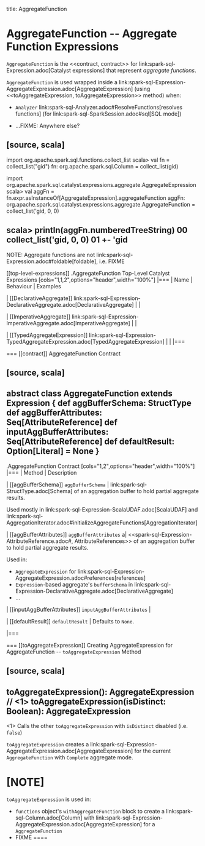 title: AggregateFunction

# AggregateFunction -- Aggregate Function Expressions

`AggregateFunction` is the <<contract, contract>> for link:spark-sql-Expression.adoc[Catalyst expressions] that represent *aggregate functions*.

`AggregateFunction` is used wrapped inside a link:spark-sql-Expression-AggregateExpression.adoc[AggregateExpression] (using <<toAggregateExpression, toAggregateExpression>> method) when:

* `Analyzer` link:spark-sql-Analyzer.adoc#ResolveFunctions[resolves functions] (for link:spark-sql-SparkSession.adoc#sql[SQL mode])

* ...FIXME: Anywhere else?

[source, scala]
----
import org.apache.spark.sql.functions.collect_list
scala> val fn = collect_list("gid")
fn: org.apache.spark.sql.Column = collect_list(gid)

import org.apache.spark.sql.catalyst.expressions.aggregate.AggregateExpression
scala> val aggFn = fn.expr.asInstanceOf[AggregateExpression].aggregateFunction
aggFn: org.apache.spark.sql.catalyst.expressions.aggregate.AggregateFunction = collect_list('gid, 0, 0)

scala> println(aggFn.numberedTreeString)
00 collect_list('gid, 0, 0)
01 +- 'gid
----

NOTE: Aggregate functions are not link:spark-sql-Expression.adoc#foldable[foldable], i.e. FIXME

[[top-level-expressions]]
.AggregateFunction Top-Level Catalyst Expressions
[cols="1,1,2",options="header",width="100%"]
|===
| Name
| Behaviour
| Examples

| [[DeclarativeAggregate]] link:spark-sql-Expression-DeclarativeAggregate.adoc[DeclarativeAggregate]
|
|

| [[ImperativeAggregate]] link:spark-sql-Expression-ImperativeAggregate.adoc[ImperativeAggregate]
|
|

| [[TypedAggregateExpression]] link:spark-sql-Expression-TypedAggregateExpression.adoc[TypedAggregateExpression]
|
|
|===

=== [[contract]] AggregateFunction Contract

[source, scala]
----
abstract class AggregateFunction extends Expression {
  def aggBufferSchema: StructType
  def aggBufferAttributes: Seq[AttributeReference]
  def inputAggBufferAttributes: Seq[AttributeReference]
  def defaultResult: Option[Literal] = None
}
----

.AggregateFunction Contract
[cols="1,2",options="header",width="100%"]
|===
| Method
| Description

| [[aggBufferSchema]] `aggBufferSchema`
| link:spark-sql-StructType.adoc[Schema] of an aggregation buffer to hold partial aggregate results.

Used mostly in link:spark-sql-Expression-ScalaUDAF.adoc[ScalaUDAF] and link:spark-sql-AggregationIterator.adoc#initializeAggregateFunctions[AggregationIterator]

| [[aggBufferAttributes]] `aggBufferAttributes`
a| <<spark-sql-Expression-AttributeReference.adoc#, AttributeReferences>> of an aggregation buffer to hold partial aggregate results.

Used in:

* `AggregateExpression` for link:spark-sql-Expression-AggregateExpression.adoc#references[references]
* ``Expression``-based aggregate's `bufferSchema` in link:spark-sql-Expression-DeclarativeAggregate.adoc[DeclarativeAggregate]
* ...

| [[inputAggBufferAttributes]] `inputAggBufferAttributes`
|

| [[defaultResult]] `defaultResult`
| Defaults to `None`.

|===

=== [[toAggregateExpression]] Creating AggregateExpression for AggregateFunction -- `toAggregateExpression` Method

[source, scala]
----
toAggregateExpression(): AggregateExpression  // <1>
toAggregateExpression(isDistinct: Boolean): AggregateExpression
----
<1> Calls the other `toAggregateExpression` with `isDistinct` disabled (i.e. `false`)

`toAggregateExpression` creates a link:spark-sql-Expression-AggregateExpression.adoc[AggregateExpression] for the current `AggregateFunction` with `Complete` aggregate mode.

[NOTE]
====
`toAggregateExpression` is used in:

* `functions` object's `withAggregateFunction` block to create a link:spark-sql-Column.adoc[Column] with link:spark-sql-Expression-AggregateExpression.adoc[AggregateExpression] for a `AggregateFunction`
* FIXME
====
